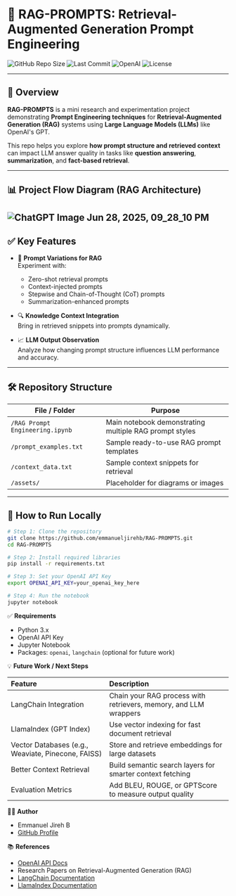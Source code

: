 # 🧠 RAG-PROMPTS: Retrieval-Augmented Generation Prompt Engineering

![GitHub Repo Size](https://img.shields.io/github/repo-size/emmanueljirehb/RAG-PROMPTS)
![Last Commit](https://img.shields.io/github/last-commit/emmanueljirehb/RAG-PROMPTS)
![OpenAI](https://img.shields.io/badge/LLM-OpenAI-blue)
![License](https://img.shields.io/badge/license-MIT-green)

---

## 📌 Overview

**RAG-PROMPTS** is a mini research and experimentation project demonstrating **Prompt Engineering techniques** for **Retrieval-Augmented Generation (RAG)** systems using **Large Language Models (LLMs)** like OpenAI's GPT.

This repo helps you explore **how prompt structure and retrieved context** can impact LLM answer quality in tasks like **question answering**, **summarization**, and **fact-based retrieval**.

---

## 📊 Project Flow Diagram (RAG Architecture)

![ChatGPT Image Jun 28, 2025, 09_28_10 PM](https://github.com/user-attachments/assets/9302eb74-d6e9-4e80-83b6-86729b378f15)
---

## ✅ Key Features

- 📝 **Prompt Variations for RAG**  
Experiment with:
  - Zero-shot retrieval prompts
  - Context-injected prompts
  - Stepwise and Chain-of-Thought (CoT) prompts
  - Summarization-enhanced prompts

- 🔍 **Knowledge Context Integration**  
Bring in retrieved snippets into prompts dynamically.

- 📈 **LLM Output Observation**  
Analyze how changing prompt structure influences LLM performance and accuracy.

---

## 🛠️ Repository Structure

| File / Folder | Purpose |
|---|---|
| `/RAG Prompt Engineering.ipynb` | Main notebook demonstrating multiple RAG prompt styles |
| `/prompt_examples.txt` | Sample ready-to-use RAG prompt templates |
| `/context_data.txt` | Sample context snippets for retrieval |
| `/assets/` | Placeholder for diagrams or images |

---

## 🚀 How to Run Locally

```bash
# Step 1: Clone the repository
git clone https://github.com/emmanueljirehb/RAG-PROMPTS.git
cd RAG-PROMPTS

# Step 2: Install required libraries
pip install -r requirements.txt

# Step 3: Set your OpenAI API Key
export OPENAI_API_KEY=your_openai_key_here

# Step 4: Run the notebook
jupyter notebook
```

✅ **Requirements**

* Python 3.x
* OpenAI API Key
* Jupyter Notebook
* Packages: `openai`, `langchain` (optional for future work)

💡 **Future Work / Next Steps**

| Feature                   | Description                                                 |
| :------------------------ | :---------------------------------------------------------- |
| LangChain Integration     | Chain your RAG process with retrievers, memory, and LLM wrappers |
| LlamaIndex (GPT Index)    | Use vector indexing for fast document retrieval             |
| Vector Databases (e.g., Weaviate, Pinecone, FAISS) | Store and retrieve embeddings for large datasets            |
| Better Context Retrieval  | Build semantic search layers for smarter context fetching   |
| Evaluation Metrics        | Add BLEU, ROUGE, or GPTScore to measure output quality      |

🧑‍💻 **Author**

* Emmanuel Jireh B
* [GitHub Profile](https://github.com/emmanueljirehb)

📚 **References**

* [OpenAI API Docs](https://platform.openai.com/docs/api-reference)
* Research Papers on Retrieval-Augmented Generation (RAG)
* [LangChain Documentation](https://python.langchain.com/docs/get_started/introduction.html) 
* [LlamaIndex Documentation](https://docs.llamaindex.ai/en/stable/) 

